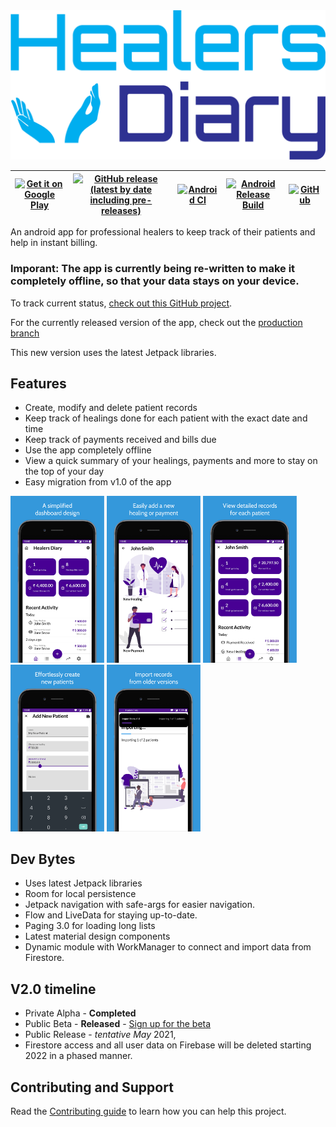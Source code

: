 <img src=".github/full_logo.png" alt="Healers Diary"/>

| <a href='https://play.google.com/store/apps/details?id=com.yashovardhan99.healersdiary&utm_source=github&utm_campaign=github&pcampaignid=MKT-Other-global-all-co-prtnr-py-PartBadge-Mar2515-1'>  <img alt='Get it on Google Play' src='https://play.google.com/intl/en_us/badges/images/generic/en_badge_web_generic.png'  height='50'/></a> | [![GitHub release (latest by date including pre-releases)](https://img.shields.io/github/v/release/yashovardhan99/healersdiary?include_prereleases)](https://github.com/yashovardhan99/HealersDiary/releases) | [![Android CI](https://github.com/yashovardhan99/HealersDiary/actions/workflows/android.yml/badge.svg)](https://github.com/yashovardhan99/HealersDiary/actions/workflows/android.yml) | [![Android Release Build](https://github.com/yashovardhan99/HealersDiary/actions/workflows/android-releases.yml/badge.svg?event=release)](https://github.com/yashovardhan99/HealersDiary/actions/workflows/android-releases.yml) | [![GitHub](https://img.shields.io/github/license/yashovardhan99/HealersDiary)](LICENSE) |
| --- | --- | --- | --- | --- |

An android app for professional healers to keep track of their patients and help in instant billing.

### Imporant: The app is currently being re-written to make it completely offline, so that your data stays on your device.

To track current status, [check out this GitHub project](https://github.com/yashovardhan99/HealersDiary/projects/2).

For the currently released version of the app, check out the [production branch](https://github.com/yashovardhan99/HealersDiary/tree/releases/production)

This new version uses the latest Jetpack libraries.

## Features
- Create, modify and delete patient records
- Keep track of healings done for each patient with the exact date and time
- Keep track of payments received and bills due
- Use the app completely offline
- View a quick summary of your healings, payments and more to stay on the top of your day
- Easy migration from v1.0 of the app

<p float="left">
    <img src=".github/screenshot_1.png" width=150/>
    <img src=".github/screenshot_2.png" width=150/>
    <img src=".github/screenshot_3.png" width=150/>
    <img src=".github/screenshot_4.png" width=150/>
    <img src=".github/screenshot_5.png" width=150/>
</p>

## Dev Bytes
* Uses latest Jetpack libraries
* Room for local persistence
* Jetpack navigation with safe-args for easier navigation.
* Flow and LiveData for staying up-to-date.
* Paging 3.0 for loading long lists
* Latest material design components
* Dynamic module with WorkManager to connect and import data from Firestore.

## V2.0 timeline
* Private Alpha - **Completed**
* Public Beta - **Released** - [Sign up for the beta](https://play.google.com/apps/testing/com.yashovardhan99.healersdiary)
* Public Release - *tentative May* 2021,
* Firestore access and all user data on Firebase will be deleted starting 2022 in a phased manner.

## Contributing and Support
Read the [Contributing guide](CONTRIBUTING.md) to learn how you can help this project.
